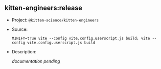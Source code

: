 ## kitten-engineers:release

-   Project: `@kitten-science/kitten-engineers`
-   Source:

    ```shell
    MINIFY=true vite --config vite.config.userscript.js build; vite --config vite.config.userscript.js build
    ```

-   Description:

    _documentation pending_

